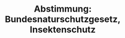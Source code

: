 ---
abstimmung:
  abstimmung: 2
  bundestagssitzung: 236
  datum: 24. Juni 2021
  legislaturperiode: 19
categories:
- Todo
data:
- title: Abstimmungsergebnis 20210624_2-data.pdf
  url: /res/2021-btw/abstimmungsergebnisse/20210624_2-data.pdf
- title: Abstimmungsergebnis 20210624_2_xls-data.xlsx
  url: /res/2021-btw/abstimmungsergebnisse/20210624_2_xls-data.xlsx
- title: Abstimmungsergebnis 20210624_2_xls-data.csv
  url: /res/2021-btw/abstimmungsergebnisse/csv/20210624_2_xls-data.csv
documents:
- local: /res/2021-btw/drucksachen/28182.pdf
  title: Drucksache 19/28182
  url: https://dip21.bundestag.de/dip21/btd/19/281/1928182.pdf
- local: /res/2021-btw/drucksachen/30713.pdf
  title: Drucksache 19/30713
  url: https://dip21.bundestag.de/dip21/btd/19/307/1930713.pdf
ergebnis:
  AfD:
    enthaltung: 0
    gesamt: 88
    ja: 0
    nein: 78
    nichtabgegeben: 10
    ungueltig: 0
  Bündnis 90/Die Grünen:
    enthaltung: 0
    gesamt: 67
    ja: 0
    nein: 62
    nichtabgegeben: 5
    ungueltig: 0
  Die Linke:
    enthaltung: 0
    gesamt: 69
    ja: 0
    nein: 55
    nichtabgegeben: 14
    ungueltig: 0
  FDP:
    enthaltung: 0
    gesamt: 80
    ja: 0
    nein: 70
    nichtabgegeben: 10
    ungueltig: 0
  cdu/csu:
    enthaltung: 3
    gesamt: 245
    ja: 219
    nein: 7
    nichtabgegeben: 16
    ungueltig: 0
  file: 20210624_2_xls-data.xlsx
  fraktionslos:
    enthaltung: 0
    gesamt: 8
    ja: 1
    nein: 4
    nichtabgegeben: 3
    ungueltig: 0
  spd:
    enthaltung: 1
    gesamt: 152
    ja: 135
    nein: 0
    nichtabgegeben: 16
    ungueltig: 0
layout: abstimmung
links:
- title: Link zu bundestag.de
  url: https://www.bundestag.de/parlament/plenum/abstimmung/abstimmung?id=748
preview: 'Deutscher Bundestag


  236. Sitzung des Deutschen Bundestages

  am Donnerstag, 24. Juni 2021


  Endgültiges Ergebnis der Namentlichen Abstimmung Nr. 2


  Gesetzentwurf der Bundesregierung

  Entwurf eines Dritten Gesetzes zur Änderung des Bundesnaturschutzgesetzes

  Drs. 19/28182 und 19/30713'
tags:
- Todo
title: 'Abstimmung: Bundesnaturschutzgesetz, Insektenschutz'
---